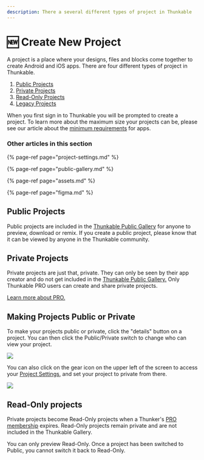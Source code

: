 ```yaml
---
description: There a several different types of project in Thunkable
---
```


# 🆕 Create New Project

A project is a place where your designs, files and blocks come together to create Android and iOS apps. There are four different types of project in Thunkable.

1. [Public Projects](projects.md#public-projects)
2. [Private Projects](projects.md#private-projects)
3. [Read-Only Projects](projects.md#read-only-projects)
4. [Legacy Projects](projects.md#legacy-projects)

When you first sign in to Thunkable you will be prompted to create a project. To learn more about the maximum size your projects can be, please see our article about the [minimum requirements](assets.md#app-size-limits-50-mb-per-app) for apps.

### Other articles in this section

{% page-ref page="project-settings.md" %}

{% page-ref page="public-gallery.md" %}

{% page-ref page="assets.md" %}

{% page-ref page="figma.md" %}

## Public Projects

Public projects are included in the [Thunkable Public Gallery](public-gallery.md) for anyone to preview, download or remix. If you create a public project, please know that it can be viewed by anyone in the Thunkable community. 

## Private Projects

Private projects are just that, private. They can only be seen by their app creator and do not get included in the [Thunkable Public Gallery.](public-gallery.md) Only Thunkable PRO users can create and share private projects. 

[Learn more about PRO.](https://thunkable.com/#/pricing)

## Making Projects Public or Private

To make your projects public or private, click the "details" button on a project. You can then click the Public/Private switch to change who can view your project.

![](.gitbook/assets/screen-shot-2021-04-15-at-2.42.01-pm.png)

You can also click on the gear icon on the upper left of the screen to access your [Project Settings](project-settings.md), and set your project to private from there.

![](.gitbook/assets/screen-shot-2021-04-15-at-2.43.35-pm.png)

## Read-Only projects

Private projects become Read-Only projects when a Thunker's [PRO membership](https://thunkable.com/#/pricing) expires. Read-Only projects remain private and are not included in the Thunkable Gallery.

You can only preview Read-Only. Once a project has been switched to Public, you cannot switch it back to Read-Only.

